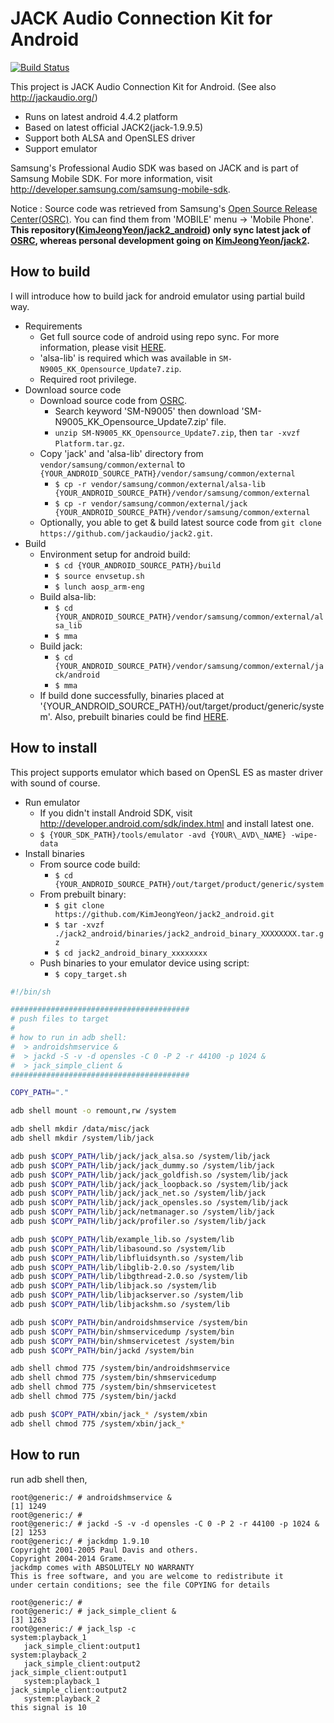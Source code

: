 JACK Audio Connection Kit for Android
====

[![Build Status](https://travis-ci.org/KimJeongYeon/jack2_android.svg?branch=master)](https://travis-ci.org/KimJeongYeon/jack2_android)

This project is JACK Audio Connection Kit for Android. (See also http://jackaudio.org/)
- Runs on latest android 4.4.2 platform
- Based on latest official JACK2(jack-1.9.9.5)
- Support both ALSA and OpenSLES driver
- Support emulator

Samsung's Professional Audio SDK was based on JACK and is part of Samsung Mobile SDK. For more information, visit http://developer.samsung.com/samsung-mobile-sdk.

Notice :
Source code was retrieved from Samsung's <A HREF="http://opensource.samsung.com">Open Source Release Center(OSRC)</A>. You can find them from 'MOBILE' menu -> 'Mobile Phone'. <B>This repository(<A HREF="https://github.com/KimJeongYeon/jack2_android">KimJeongYeon/jack2_android</A>) only sync latest jack of <A HREF="http://opensource.samsung.com">OSRC</A>, whereas personal development going on <A HREF="https://github.com/KimJeongYeon/jack2">KimJeongYeon/jack2</A>.</B>

How to build
----
I will introduce how to build jack for android emulator using partial build way.
- Requirements
    - Get full source code of android using repo sync. For more information, please visit <A HREF="http://source.android.com/source/building.html">HERE</A>.
    - 'alsa-lib' is required which was available in `SM-N9005_KK_Opensource_Update7.zip`.
    - Required root privilege.
- Download source code
    - Download source code from <A HREF="http://opensource.samsung.com">OSRC</A>.
        - Search keyword 'SM-N9005' then download 'SM-N9005_KK_Opensource_Update7.zip' file.
        - `unzip SM-N9005_KK_Opensource_Update7.zip`, then `tar -xvzf Platform.tar.gz`.
    - Copy 'jack' and 'alsa-lib' directory from `vendor/samsung/common/external` to `{YOUR_ANDROID_SOURCE_PATH}/vendor/samsung/common/external`
        - `$ cp -r vendor/samsung/common/external/alsa-lib {YOUR_ANDROID_SOURCE_PATH}/vendor/samsung/common/external`
        - `$ cp -r vendor/samsung/common/external/jack {YOUR_ANDROID_SOURCE_PATH}/vendor/samsung/common/external`
    - Optionally, you able to get & build latest source code from `git clone https://github.com/jackaudio/jack2.git`.
- Build
    - Environment setup for android build:
        - `$ cd {YOUR_ANDROID_SOURCE_PATH}/build`
        - `$ source envsetup.sh`
        - `$ lunch aosp_arm-eng`
    - Build alsa-lib:
        - `$ cd {YOUR_ANDROID_SOURCE_PATH}/vendor/samsung/common/external/alsa_lib`
        - `$ mma`
    - Build jack:
        - `$ cd {YOUR_ANDROID_SOURCE_PATH}/vendor/samsung/common/external/jack/android`
        - `$ mma`
    - If build done successfully, binaries placed at '{YOUR\_ANDROID\_SOURCE\_PATH}/out/target/product/generic/system'. Also, prebuilt binaries could be find <A HREF="https://github.com/KimJeongYeon/jack2_android/tree/master/binaries">HERE</A>.

How to install
----
This project supports emulator which based on OpenSL ES as master driver with sound of course.
- Run emulator
    - If you didn't install Android SDK, visit http://developer.android.com/sdk/index.html and install latest one.
    - `$ {YOUR_SDK_PATH}/tools/emulator -avd {YOUR\_AVD\_NAME} -wipe-data`
- Install binaries
    - From source code build:
        - `$ cd {YOUR_ANDROID_SOURCE_PATH}/out/target/product/generic/system`
    - From prebuilt binary:
        - `$ git clone https://github.com/KimJeongYeon/jack2_android.git`
        - `$ tar -xvzf ./jack2_android/binaries/jack2_android_binary_XXXXXXXX.tar.gz`
        - `$ cd jack2_android_binary_xxxxxxxx`
    - Push binaries to your emulator device using script:
        - `$ copy_target.sh`
```sh
#!/bin/sh

########################################
# push files to target
#
# how to run in adb shell:
#  > androidshmservice &
#  > jackd -S -v -d opensles -C 0 -P 2 -r 44100 -p 1024 &
#  > jack_simple_client &
########################################

COPY_PATH="."

adb shell mount -o remount,rw /system

adb shell mkdir /data/misc/jack
adb shell mkdir /system/lib/jack

adb push $COPY_PATH/lib/jack/jack_alsa.so /system/lib/jack
adb push $COPY_PATH/lib/jack/jack_dummy.so /system/lib/jack
adb push $COPY_PATH/lib/jack/jack_goldfish.so /system/lib/jack
adb push $COPY_PATH/lib/jack/jack_loopback.so /system/lib/jack
adb push $COPY_PATH/lib/jack/jack_net.so /system/lib/jack
adb push $COPY_PATH/lib/jack/jack_opensles.so /system/lib/jack
adb push $COPY_PATH/lib/jack/netmanager.so /system/lib/jack
adb push $COPY_PATH/lib/jack/profiler.so /system/lib/jack

adb push $COPY_PATH/lib/example_lib.so /system/lib
adb push $COPY_PATH/lib/libasound.so /system/lib
adb push $COPY_PATH/lib/libfluidsynth.so /system/lib
adb push $COPY_PATH/lib/libglib-2.0.so /system/lib
adb push $COPY_PATH/lib/libgthread-2.0.so /system/lib
adb push $COPY_PATH/lib/libjack.so /system/lib
adb push $COPY_PATH/lib/libjackserver.so /system/lib
adb push $COPY_PATH/lib/libjackshm.so /system/lib

adb push $COPY_PATH/bin/androidshmservice /system/bin
adb push $COPY_PATH/bin/shmservicedump /system/bin
adb push $COPY_PATH/bin/shmservicetest /system/bin
adb push $COPY_PATH/bin/jackd /system/bin

adb shell chmod 775 /system/bin/androidshmservice
adb shell chmod 775 /system/bin/shmservicedump
adb shell chmod 775 /system/bin/shmservicetest
adb shell chmod 775 /system/bin/jackd

adb push $COPY_PATH/xbin/jack_* /system/xbin
adb shell chmod 775 /system/xbin/jack_*
```

How to run
----
run adb shell then,
```
root@generic:/ # androidshmservice &
[1] 1249
root@generic:/ # 
root@generic:/ # jackd -S -v -d opensles -C 0 -P 2 -r 44100 -p 1024 &
[2] 1253
root@generic:/ # jackdmp 1.9.10
Copyright 2001-2005 Paul Davis and others.
Copyright 2004-2014 Grame.
jackdmp comes with ABSOLUTELY NO WARRANTY
This is free software, and you are welcome to redistribute it
under certain conditions; see the file COPYING for details

root@generic:/ # 
root@generic:/ # jack_simple_client &
[3] 1263
root@generic:/ # jack_lsp -c
system:playback_1
   jack_simple_client:output1
system:playback_2
   jack_simple_client:output2
jack_simple_client:output1
   system:playback_1
jack_simple_client:output2
   system:playback_2
this signal is 10 
```

